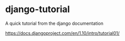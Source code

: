 # django-tutorial

A quick tutorial from the django documentation 

https://docs.djangoproject.com/en/1.10/intro/tutorial01/